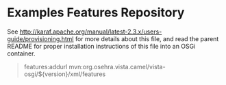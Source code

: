 Examples Features Repository
=================================================================================

See http://karaf.apache.org/manual/latest-2.3.x/users-guide/provisioning.html 
for more details about this file, and read the parent README for
proper installation instructions of this file into an OSGi container.

> features:addurl mvn:org.osehra.vista.camel/vista-osgi/${version}/xml/features
